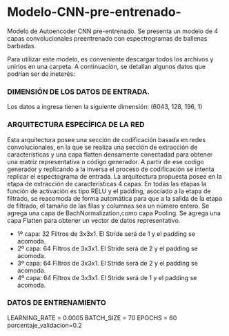 # Modelo-CNN-pre-entrenado-
Modelo de Autoencoder CNN pre-entrenado. Se presenta un modelo de 4 capas convolucionales preentrenado con espectrogramas de ballenas barbadas.

Para utilizar este modelo, es conveniente descargar todos los archivos y unirlos en una carpeta.
A continuación, se detallan algunos datos que podrían ser de ineterés:

### DIMENSIÓN DE LOS DATOS DE ENTRADA. 
Los datos a ingresa tienen la siguiente dimensión: (6043, 128, 196, 1)

### ARQUITECTURA ESPECÍFICA DE LA RED 
Esta arquitectura posee una sección de codificación basada en redes convolucionales, en la que se realiza una sección de extracción de características y una capa flatten densamente conectadad para obtener una matriz representativa o código generador. A partir de ese codigo generador y replicando a la inversa el proceso de codificación se intenta replicar el espectograma de entrada.
La arquitectura propuesta posee en la etapa de extracción de características 4 capas. En todas las etapas la función de activación es tipo RELU y el padding, asociado a la etapa de filtrado, se reacomoda de forma automática para que a la salida de la etapa de filtrado, el tamaño de las filas y columnas sea un número entero. Se agrega una capa de BachNormalization,como capa Pooling. Se agrega una capa Flatten para obtener un vector de datos representativo.
- 1º capa:  32 Filtros de 3x3x1. El Stride será de 1 y el padding se acomoda.
- 2º capa:  64 Filtros de 3x3x1. El Stride será de 2 y el padding se acomoda.
- 3º capa:  64 Filtros de 3x3x1. El Stride será de 2 y el padding se acomoda.
- 4º capa:  64 Filtros de 3x3x1. El Stride será de 1 y el padding se acomoda.

### DATOS DE ENTRENAMIENTO 
LEARNING_RATE = 0.0005
BATCH_SIZE = 70
EPOCHS = 60
porcentaje_validacion=0.2
